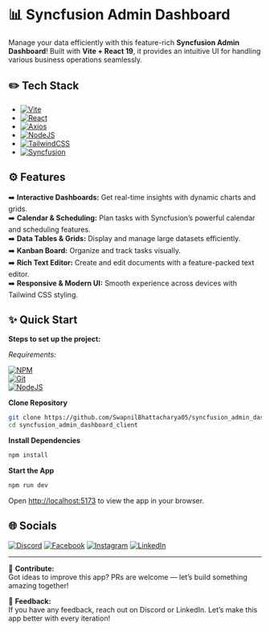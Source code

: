 # 📊 Syncfusion Admin Dashboard

Manage your data efficiently with this feature-rich **Syncfusion Admin Dashboard**! Built with **Vite + React 19**, it provides an intuitive UI for handling various business operations seamlessly.

## ✏️ Tech Stack
- [![Vite](https://img.shields.io/badge/Vite-B73BFE?style=for-the-badge&logo=vite&logoColor=FFD62E)](#)
- [![React](https://img.shields.io/badge/React-20232A?style=for-the-badge&logo=react&logoColor=61DAFB)](#)
- [![Axios](https://img.shields.io/badge/axios-671ddf?&style=for-the-badge&logo=axios&logoColor=white)](#)
- [![NodeJS](https://img.shields.io/badge/Node%20js-339933?style=for-the-badge&logo=nodedotjs&logoColor=white)](#)
- [![TailwindCSS](https://img.shields.io/badge/Tailwind_CSS-38B2AC?style=for-the-badge&logo=tailwind-css&logoColor=white)](#)
- [![Syncfusion](https://img.shields.io/badge/Syncfusion-EF9651?style=for-the-badge&logo=Syncfusion&logoColor=white)](#)

## ⚙️ Features

➡️ **Interactive Dashboards:** Get real-time insights with dynamic charts and grids.  
➡️ **Calendar & Scheduling:** Plan tasks with Syncfusion’s powerful calendar and scheduling features.  
➡️ **Data Tables & Grids:** Display and manage large datasets efficiently.  
➡️ **Kanban Board:** Organize and track tasks visually.  
➡️ **Rich Text Editor:** Create and edit documents with a feature-packed text editor.  
➡️ **Responsive & Modern UI:** Smooth experience across devices with Tailwind CSS styling.  

## ✨ Quick Start

**Steps to set up the project:**  

_Requirements:_  

[![NPM](https://img.shields.io/badge/npm-CB3837?style=for-the-badge&logo=npm&logoColor=white)](#)  
[![Git](https://img.shields.io/badge/GIT-E44C30?style=for-the-badge&logo=git&logoColor=white)](#)  
[![NodeJS](https://img.shields.io/badge/Node%20js-339933?style=for-the-badge&logo=nodedotjs&logoColor=white)](#)  

**Clone Repository**

```bash
git clone https://github.com/SwapnilBhattacharya05/syncfusion_admin_dashboard_client.git
cd syncfusion_admin_dashboard_client
```

**Install Dependencies**

```bash
npm install
```

**Start the App**

```bash
npm run dev
```

Open [http://localhost:5173](http://localhost:5173) to view the app in your browser.

## 🌐 Socials

[![Discord](https://img.shields.io/badge/Discord-%237289DA.svg?logo=discord&logoColor=white)](https://discord.gg/https://discord.com/invite/MvRFh7qMvA) [![Facebook](https://img.shields.io/badge/Facebook-%231877F2.svg?logo=Facebook&logoColor=white)](https://facebook.com/swapnil.bhattacharya.39) [![Instagram](https://img.shields.io/badge/Instagram-%23E4405F.svg?logo=Instagram&logoColor=white)](https://instagram.com/iam___swapnil) [![LinkedIn](https://img.shields.io/badge/LinkedIn-%230077B5.svg?logo=linkedin&logoColor=white)](https://linkedin.com/in/swapnil-bhattacharya-357ab527a)

---
🚀 **Contribute:**  
Got ideas to improve this app? PRs are welcome — let’s build something amazing together!

📩 **Feedback:**  
If you have any feedback, reach out on Discord or LinkedIn. Let’s make this app better with every iteration!
